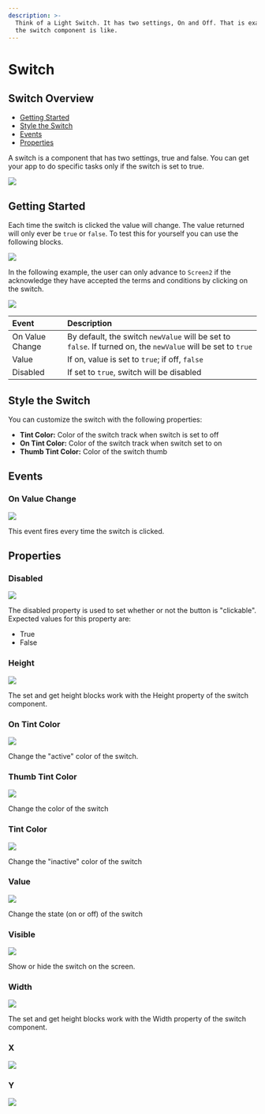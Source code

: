 ```yaml
---
description: >-
  Think of a Light Switch. It has two settings, On and Off. That is exactly what
  the switch component is like.
---
```


# Switch

## Switch Overview

* [Getting Started](switch.md#getting-started)
* [Style the Switch](switch.md#style-the-switch)
* [Events](switch.md#events)
* [Properties](switch.md#properties)

A switch is a component that has two settings, true and false. You can get your app to do specific tasks only if the switch is set to true. 

![](.gitbook/assets/switch-fig-1.gif)

## Getting Started

Each time the switch is clicked the value will change. The value returned will only ever be `true` or `false`. To test this for yourself you can use the following blocks.

![](.gitbook/assets/sw_basic.png)

In the following example, the user can only advance to `Screen2` if the acknowledge they have accepted the terms and conditions by clicking on the switch.

![](.gitbook/assets/sw_adv.png)

| Event | Description |
| :--- | :--- |
| On Value Change | By default, the switch `newValue` will be set to `false`. If turned on, the `newValue` will be set to `true` |
| Value | If on, value is set to `true`; if off, `false` |
| Disabled | If set to `true`, switch will be disabled |

## Style the Switch

You can customize the switch with the following properties:

* **Tint Color:** Color of the switch track when switch is set to off
* **On Tint Color:** Color of the switch track when switch set to on 
* **Thumb Tint Color:** Color of the switch thumb

## Events 

### On Value Change

![](.gitbook/assets/on_value_changed%20%281%29.png)

This event fires every time the switch is clicked.

## Properties

### Disabled 

![](.gitbook/assets/disabled%20%281%29.png)

The disabled property is used to set whether or not the button is "clickable". Expected values for this property are:

* True
* False

### Height 

![](.gitbook/assets/height%20%285%29.png)

The set and get height blocks work with the Height property of the switch component.

### On Tint Color 

![](.gitbook/assets/on_tint_color.png)

Change the "active" color of the switch.

### Thumb Tint Color 

![](.gitbook/assets/thumb_tint_color%20%281%29.png)

Change the color of the switch

### Tint Color 

![](.gitbook/assets/tint_color.png)

Change the "inactive" color of the switch

### Value 

![](.gitbook/assets/value.png)

Change the state \(on or off\) of the switch

### Visible 

![](.gitbook/assets/visible%20%284%29.png)

Show or hide the switch on the screen.

### Width 

![](.gitbook/assets/width%20%286%29.png)

The set and get height blocks work with the Width property of the switch component.

### X 

![](.gitbook/assets/x.png)

### Y

![](.gitbook/assets/y.png)

